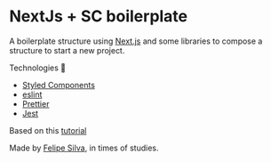 # NextJs + SC boilerplate

A boilerplate structure using [Next.js](https://github.com/vercel/next.js) and some libraries to compose a structure to start a new project.

Technologies 📌
  - [Styled Components](https://styled-components.com/)
  - [eslint](https://eslint.org/)
  - [Prettier](https://prettier.io/)
  - [Jest](https://jestjs.io/)

Based on this [tutorial](https://www.youtube.com/watch?v=1nVUfZg2dSA)

Made by [Felipe Silva](https://github.com/buirkan), in times of studies.
